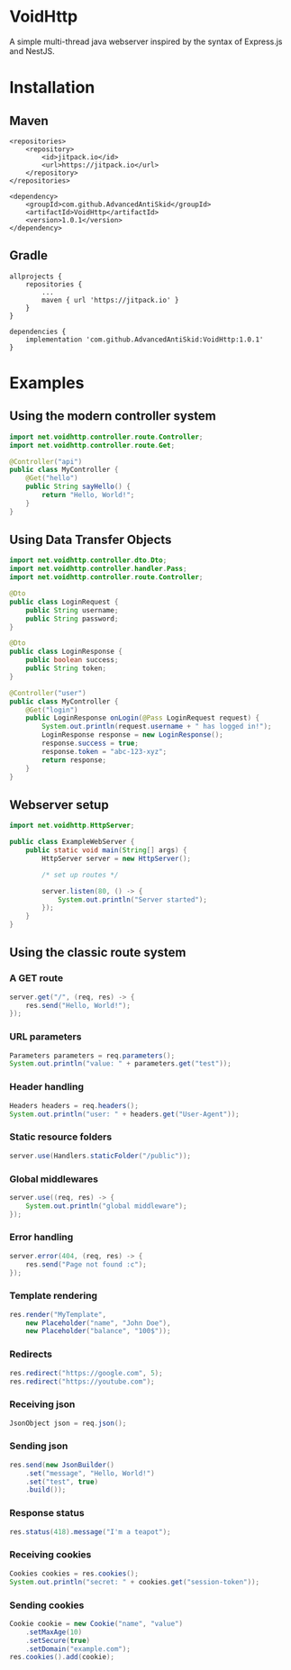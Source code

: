 # VoidHttp
A simple multi-thread java webserver inspired by the syntax of Express.js and NestJS.

# Installation
## Maven
```
<repositories>
    <repository>
        <id>jitpack.io</id>
        <url>https://jitpack.io</url>
    </repository>
</repositories>
```
```
<dependency>
    <groupId>com.github.AdvancedAntiSkid</groupId>
    <artifactId>VoidHttp</artifactId>
    <version>1.0.1</version>
</dependency>
```

## Gradle
```
allprojects {
    repositories {
        ...
        maven { url 'https://jitpack.io' }
    }
}
```
```
dependencies {
    implementation 'com.github.AdvancedAntiSkid:VoidHttp:1.0.1'
}
```

# Examples

## Using the modern controller system

```java
import net.voidhttp.controller.route.Controller;
import net.voidhttp.controller.route.Get;

@Controller("api")
public class MyController {
    @Get("hello")
    public String sayHello() {
        return "Hello, World!";
    }
}
```

## Using Data Transfer Objects

```java
import net.voidhttp.controller.dto.Dto;
import net.voidhttp.controller.handler.Pass;
import net.voidhttp.controller.route.Controller;

@Dto
public class LoginRequest {
    public String username;
    public String password;
}

@Dto
public class LoginResponse {
    public boolean success;
    public String token;
}

@Controller("user")
public class MyController {
    @Get("login")
    public LoginResponse onLogin(@Pass LoginRequest request) {
        System.out.println(request.username + " has logged in!");
        LoginResponse response = new LoginResponse();
        response.success = true;
        response.token = "abc-123-xyz";
        return response;
    }
}
```

## Webserver setup

```java
import net.voidhttp.HttpServer;

public class ExampleWebServer {
    public static void main(String[] args) {
        HttpServer server = new HttpServer();

        /* set up routes */

        server.listen(80, () -> {
            System.out.println("Server started");
        });
    }
}
```

## Using the classic route system

### A GET route
```java
server.get("/", (req, res) -> {
    res.send("Hello, World!");
});
```

### URL parameters
```java
Parameters parameters = req.parameters();
System.out.println("value: " + parameters.get("test"));
```

### Header handling
```java
Headers headers = req.headers();
System.out.println("user: " + headers.get("User-Agent"));
```

### Static resource folders
```java
server.use(Handlers.staticFolder("/public"));
```

### Global middlewares
```java
server.use((req, res) -> {
    System.out.println("global middleware");
});
```

### Error handling
```java
server.error(404, (req, res) -> {
    res.send("Page not found :c");
});
```

### Template rendering
```java
res.render("MyTemplate", 
    new Placeholder("name", "John Doe"), 
    new Placeholder("balance", "100$"));
```

### Redirects
```java
res.redirect("https://google.com", 5);
res.redirect("https://youtube.com");
```

### Receiving json
```java
JsonObject json = req.json();
```

### Sending json
```java
res.send(new JsonBuilder()
    .set("message", "Hello, World!")
    .set("test", true)
    .build());
```

### Response status
```java
res.status(418).message("I'm a teapot");
```

### Receiving cookies
```java
Cookies cookies = res.cookies();
System.out.println("secret: " + cookies.get("session-token"));
```

### Sending cookies
```java
Cookie cookie = new Cookie("name", "value")
    .setMaxAge(10)
    .setSecure(true)
    .setDomain("example.com");
res.cookies().add(cookie);
```
